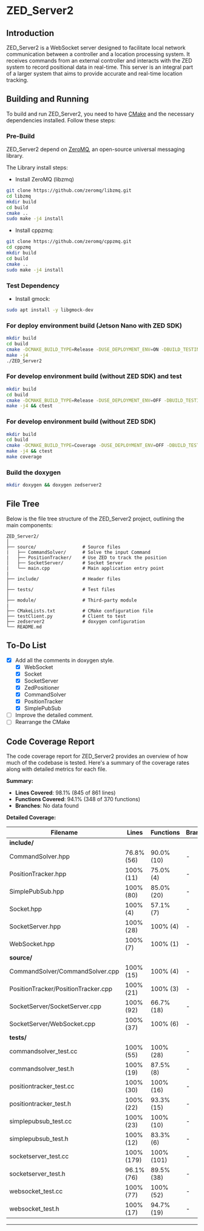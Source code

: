 # ZED_Server2

## Introduction

ZED_Server2 is a WebSocket server designed to facilitate local network communication between a controller and a location processing system. It receives commands from an external controller and interacts with the ZED system to record positional data in real-time. This server is an integral part of a larger system that aims to provide accurate and real-time location tracking.

## Building and Running

To build and run ZED_Server2, you need to have [CMake](https://cmake.org/) and the necessary dependencies installed. Follow these steps:

### Pre-Build
ZED_Server2 depend on [ZeroMQ](https://zeromq.org/), an open-source universal messaging library.

The Library install steps:

* Install ZeroMQ (libzmq)
 ```bash
git clone https://github.com/zeromq/libzmq.git
cd libzmq
mkdir build
cd build
cmake ..
sudo make -j4 install
```

* Install cppzmq:
```bash
git clone https://github.com/zeromq/cppzmq.git
cd cppzmq
mkdir build
cd build
cmake ..
sudo make -j4 install
```

### Test Dependency
* Install gmock:
```bash
sudo apt install -y libgmock-dev
```

### For deploy environment build (Jetson Nano with ZED SDK)

```bash
mkdir build
cd build
cmake -DCMAKE_BUILD_TYPE=Release -DUSE_DEPLOYMENT_ENV=ON -DBUILD_TESTING=OFF ..
make -j4
./ZED_Server2
```

### For develop environment build (without ZED SDK) and test

```bash
mkdir build
cd build
cmake -DCMAKE_BUILD_TYPE=Release -DUSE_DEPLOYMENT_ENV=OFF -DBUILD_TESTING=ON ..
make -j4 && ctest
```

### For develop environment build (without ZED SDK)

```bash
mkdir build
cd build
cmake -DCMAKE_BUILD_TYPE=Coverage -DUSE_DEPLOYMENT_ENV=OFF -DBUILD_TESTING=ON ..
make -j4 && ctest
make coverage
```

### Build the doxygen

```bash
mkdir doxygen && doxygen zedserver2
```

## File Tree

Below is the file tree structure of the ZED_Server2 project, outlining the main components:

```
ZED_Server2/
│
├── source/                 # Source files
|   ├── CommandSolver/      # Solve the input Command 
|   ├── PositionTracker/    # Use ZED to track the position
│   ├── SocketServer/       # Socket Server
|   └── main.cpp            # Main application entry point
|
├── include/                # Header files
│
├── tests/                  # Test files
│
├── module/                 # Third-party module
|
├── CMakeLists.txt          # CMake configuration file
├── testClient.py           # Client to test 
├── zedserver2              # doxygen configuration
└── README.md
```

## To-Do List

- [X] Add all the comments in doxygen style.
    - [X] WebSocket
    - [X] Socket
    - [X] SocketServer
    - [X] ZedPositioner
    - [X] CommandSolver
    - [X] PositionTracker
    - [X] SimplePubSub
- [ ] Improve the detailed comment.
- [ ] Rearrange the CMake

## Code Coverage Report

The code coverage report for ZED_Server2 provides an overview of how much of the codebase is tested. Here's a summary of the coverage rates along with detailed metrics for each file.

**Summary:**
- **Lines Covered**: 98.1% (845 of 861 lines)
- **Functions Covered**: 94.1% (348 of 370 functions)
- **Branches**: No data found

**Detailed Coverage:**

| Filename                                   | Lines       | Functions   | Branches    |
|--------------------------------------------|-------------|-------------|-------------|
| **include/**                               |             |             |             |
| CommandSolver.hpp                          | 76.8% (56)  | 90.0% (10)  | -           |
| PositionTracker.hpp                        | 100% (11)   | 75.0% (4)   | -           |
| SimplePubSub.hpp                           | 100% (80)   | 85.0% (20)  | -           |
| Socket.hpp                                 | 100% (4)    | 57.1% (7)   | -           |
| SocketServer.hpp                           | 100% (28)   | 100% (4)    | -           |
| WebSocket.hpp                              | 100% (7)    | 100% (1)    | -           |
| **source/**                                |             |             |             |
| CommandSolver/CommandSolver.cpp            | 100% (15)   | 100% (4)    | -           |
| PositionTracker/PositionTracker.cpp        | 100% (21)   | 100% (3)    | -           |
| SocketServer/SocketServer.cpp              | 100% (92)   | 66.7% (18)  | -           |
| SocketServer/WebSocket.cpp                 | 100% (37)   | 100% (6)    | -           |
| **tests/**                                 |             |             |             |
| commandsolver_test.cc                      | 100% (55)   | 100% (28)   | -           |
| commandsolver_test.h                       | 100% (19)   | 87.5% (8)   | -           |
| positiontracker_test.cc                    | 100% (30)   | 100% (16)   | -           |
| positiontracker_test.h                     | 100% (22)   | 93.3% (15)  | -           |
| simplepubsub_test.cc                       | 100% (23)   | 100% (10)   | -           |
| simplepubsub_test.h                        | 100% (12)   | 83.3% (6)   | -           |
| socketserver_test.cc                       | 100% (179)  | 100% (101)  | -           |
| socketserver_test.h                        | 96.1% (76)  | 89.5% (38)  | -           |
| websocket_test.cc	                         | 100% (77)   | 100% (52)   | -           |
| websocket_test.h                           | 100% (17)   | 94.7% (19)  | -           |
---